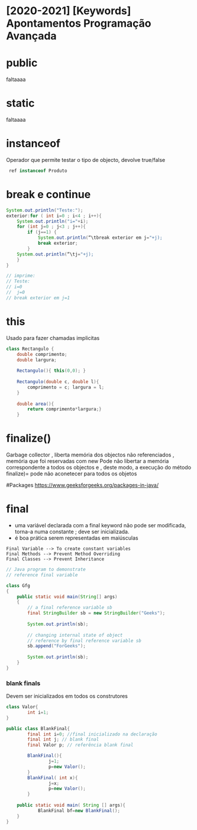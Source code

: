 
# [2020-2021] [Keywords] Apontamentos Programação Avançada 

# public

faltaaaa


# static 

faltaaaa


# instanceof 
Operador que permite testar o tipo de objecto, devolve true/false
```java
 ref instanceof Produto 
```

# break e continue
```java
System.out.println("Teste:");
exterior:for ( int i=0 ; i<4 ; i++){
	System.out.println("i="+i);
	for (int j=0 ; j<3 ; j++){
		if (j==1) {
			System.out.println(“\tbreak exterior em j="+j);
			break exterior;
		}
	System.out.println(“\tj="+j);
	}
}

// imprime: 
// Teste:
// i=0
// 	j=0
// break exterior em j=1
```

# this 
Usado para fazer chamadas implicitas 
```java
class Rectangulo {
	double comprimento;
	double largura;
	
	Rectangulo(){ this(0,0); }
	
	Rectangulo(double c, double l){
		comprimento = c; largura = l;
	}
	
	double area(){ 
		return comprimento*largura;}
	}
```

# finalize()
Garbage collector , liberta memória dos objectos não referenciados , memória que foi reservadas com new
Pode não libertar a memória correspondente a todos os objectos e , deste modo, a execução do método finalize)= pode não aconetecer para todos os objetos 

#Packages
https://www.geeksforgeeks.org/packages-in-java/



# final

* uma variável declarada com a final keyword não pode ser modificada, torna-a numa constante ; deve ser inicializada.
* é boa prática serem representadas em maiúsculas


```
Final Variable --> To create constant variables
Final Methods --> Prevent Method Overriding
Final Classes --> Prevent Inheritance
```


```java
// Java program to demonstrate  
// reference final variable 

class Gfg 
{ 
    public static void main(String[] args)  
    { 
        // a final reference variable sb 
        final StringBuilder sb = new StringBuilder("Geeks"); 
          
        System.out.println(sb); 
          
        // changing internal state of object 
        // reference by final reference variable sb 
        sb.append("ForGeeks"); 
          
        System.out.println(sb); 
    }     
} 
```

### blank finals 
Devem ser inicializados em todos os construtores 

```java
class Valor{
        int i=1;
}

public class BlankFinal{
        final int i=0; //final inicializado na declaração
        final int j; // blank final
        final Valor p; // referência blank final

        BlankFinal(){
                j=1;
                p=new Valor();
        }
        BlankFinal( int x){
                j=x;
                p=new Valor();
        }
        
	public static void main( String [] args){
    	    BlankFinal bf=new BlankFinal();        
	}
}

```




